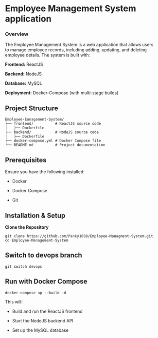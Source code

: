 <h1>Employee Management System application</h1>

### Overview

The Employee Management System is a web application that allows users to manage employee records, including adding, updating, and deleting employee details. The system is built with:

**Frontend:** ReactJS

**Backend:** NodeJS

**Database:** MySQL

**Deployment:** Docker-Compose (with multi-stage builds)

## Project Structure

```
Employee-Eanagement-System/
├── frontend/          # ReactJS source code
|   ├── Dockerfile
├── backend/           # NodeJS source code
|   ├── Dockerfile
├── docker-compose.yml # Docker Compose file
└── README.md          # Project documentation
```

## Prerequisites

Ensure you have the following installed:

- Docker

- Docker Compose

- Git

## Installation & Setup

**Clone the Repository**
```
git clone https://github.com/Panky1058/Employee-Managment-System.git
cd Employee-Management-System
```
## Switch to devops branch
```
git switch devops
```

## Run with Docker Compose

```
docker-compose up --build -d
```

This will:

- Build and run the ReactJS frontend

- Start the NodeJS backend API

- Set up the MySQL database
